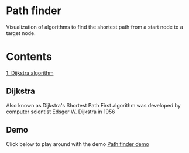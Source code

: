 # Path finder

Visualization of algorithms to find the shortest path from a start node to a target node.

# Contents

[1. Dijkstra algorithm](#Dijkstra)


## Dijkstra
Also known as Dijkstra's Shortest Path First algorithm was developed by computer scientist Edsger W. Dijkstra in 1956


## Demo
Click below to play around with the demo
[Path finder demo](https://cpozos.github.io/path-finder/)
